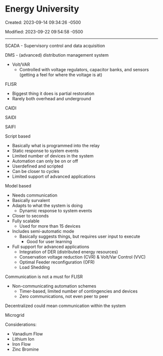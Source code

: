 # Energy University

Created: 2023-09-14 09:34:26 -0500

Modified: 2023-09-22 09:54:58 -0500

---

SCADA - Supervisory control and data acquisition

DMS - (advanced) distribution management system
-   Volt/VAR
    -   Controlled with voltage regulators, capacitor banks, and sensors (getting a feel for where the voltage is at)



FLISR

-   Biggest thing it does is partial restoration
-   Rarely both overhead and underground





CAIDI

SAIDI

SAIFI





Script based

-   Basically what is programmed into the relay
-   Static response to system events
-   Limited number of devices in the system
-   Automation can only be on or off
-   Userdefined and scripted
-   Can be closer to cycles
-   Limited support of advanced applications

Model based

-   Needs communication
-   Basically survalent
-   Adapts to what the system is doing
    -   Dynamic response to system events
-   Closer to seconds
-   Fully scalable
    -   Used for more than 15 devices
-   Includes semi-automatic mode
    -   Basically suggests things, but requires user input to execute
        -   Good for user learning
-   Full support for advanced applications
    -   Integration of DER (distributed energy resources)
    -   Conservation voltage reduction (CVR) & Volt/Var Control (VVC)
    -   Optimal Feeder reconfiguration (OFR)
    -   Load Shedding

Communication is not a must for FLISR

-   Non-communicating automation schemes
    -   Timer-based, limited number of contingencies and devices
    -   Zero communications, not even peer to peer

Decentralized could mean communication within the system







Microgrid



Considerations:

-   Vanadium Flow
-   Lithium Ion
-   Iron Flow
-   Zinc Bromine


